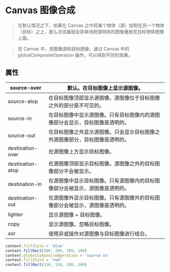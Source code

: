 # Canvas 图像合成

> 在默认情况之下，如果在 Canvas 之中将某个物体（源）绘制在另一个物体（目标）之上，那么浏览器就会简单地把源特体的图像叠放在目标物体图像上面。

> 在 Canvas 中，把图像源和目标图像，通过 Canvas 中的 globalCompositeOperation 操作，可以得到不同的效果。

## 属性

| source-over      | 默认。在目标图像上显示源图像。                                               |
| ---------------- | ---------------------------------------------------------------------------- |
| source-atop      | 在目标图像顶部显示源图像。源图像位于目标图像之外的部分是不可见的。           |
| source-in        | 在目标图像中显示源图像。只有目标图像内的源图像部分会显示，目标图像是透明的。 |
| source-out       | 在目标图像之外显示源图像。只会显示目标图像之外源图像部分，目标图像是透明的。 |
| destination-over | 在源图像上方显示目标图像。                                                   |
| destination-atop | 在源图像顶部显示目标图像。源图像之外的目标图像部分不会被显示。               |
| destination-in   | 在源图像中显示目标图像。只有源图像内的目标图像部分会被显示，源图像是透明的。 |
| destination-out  | 在源图像外显示目标图像。只有源图像外的目标图像部分会被显示，源图像是透明的。 |
| lighter          | 显示源图像 + 目标图像。                                                      |
| copy             | 显示源图像。忽略目标图像。                                                   |
| xor              | 使用异或操作对源图像与目标图像进行组合。                                     |

```js
context.fillStyle = 'blue'
context.fillRect(300, 200, 100, 100)
context.globalCompositeOperation = 'source-in'
context.fillStyle = 'red'
context.fillRect(250, 150, 100, 100)
```
